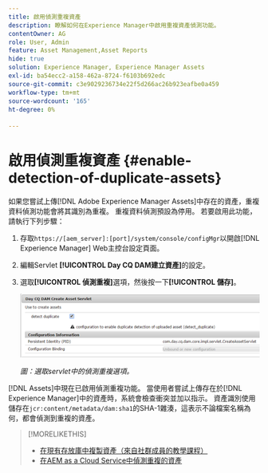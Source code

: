```yaml
---
title: 啟用偵測重複資產
description: 瞭解如何在Experience Manager中啟用重複資產偵測功能。
contentOwner: AG
role: User, Admin
feature: Asset Management,Asset Reports
hide: true
solution: Experience Manager, Experience Manager Assets
exl-id: ba54ecc2-a158-462a-8724-f6103b692edc
source-git-commit: c3e9029236734e22f5d266ac26b923eafbe0a459
workflow-type: tm+mt
source-wordcount: '165'
ht-degree: 0%

---
```


# 啟用偵測重複資產 {#enable-detection-of-duplicate-assets}

如果您嘗試上傳[!DNL Adobe Experience Manager Assets]中存在的資產，重複資料偵測功能會將其識別為重複。 重複資料偵測預設為停用。 若要啟用此功能，請執行下列步驟：

1. 存取`https://[aem_server]:[port]/system/console/configMgr`以開啟[!DNL Experience Manager] Web主控台設定頁面。
1. 編輯Servlet **[!UICONTROL Day CQ DAM建立資產]**&#x200B;的設定。
1. 選取&#x200B;**[!UICONTROL 偵測重複]**&#x200B;選項，然後按一下&#x200B;**[!UICONTROL 儲存]**。

   ![選取servlet中的偵測重複選項](assets/chlimage_1-377.png)

   *圖：選取servlet中的偵測重複選項。*

[!DNL Assets]中現在已啟用偵測重複功能。 當使用者嘗試上傳存在於[!DNL Experience Manager]中的資產時，系統會檢查衝突並加以指示。 資產識別使用儲存在`jcr:content/metadata/dam:sha1`的SHA-1雜湊，這表示不論檔案名稱為何，都會偵測到重複的資產。

>[!MORELIKETHIS]
>
>* [在現有存放庫中複製資產（來自社群成員的教學課程）](https://experience-aem.blogspot.com/2019/06/aem-65-find-duplicate-assets-binaries-in-existing-repository.html)
>* [在AEM as a Cloud Service中偵測重複的資產](https://experienceleague.adobe.com/docs/experience-manager-cloud-service/content/assets/admin/detect-duplicate-assets.html?lang=zh-Hant)
